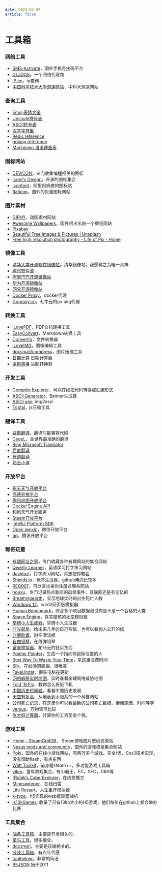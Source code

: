 ```yaml
---
date: 2023-02-07
article: false
---
```


# 工具箱



### 网络工具

- [SMS-Activate](https://sms-activate.org/cn)，国外手机号接码平台
- [GLaDOS](https://glados.rocks/console)，一个网络代理商
- [IP.cn](https://ip.cn/ip/)，ip查询
- [中国科学技术大学测速网站](https://test.ustc.edu.cn/)，中科大测速网站



### 查询工具

- [Emoji表情大全](https://emojixd.com/)
- [Unicode符号表](https://www.fuhaoku.net/blocks)
- [ASCII符号表](https://www.asciim.cn/)
- [汉字字符集](https://www.qqxiuzi.cn/bianma/zifuji.php)
- [Redis reference](https://redis.io/docs/reference/)
- [golang reference](https://go.dev/ref/spec)
- [Markdown 语法速查表](https://markdown.com.cn/cheat-sheet.html#扩展语法)




### 图标网站

- [DEVICON](https://devicon.dev/)，专门收集编程相关的图标
- [Iconify Design](https://iconify.design/)，开源的图标集合
- [iconfont](https://www.iconfont.cn/)，阿里妈妈做的图标站
- [flaticon](https://www.flaticon.com/)，国外的矢量图标网站



### 图片素材

- [GIPHY](https://giphy.com/)，动图素材网站
- [Awesome Wallpapers](https://wallhaven.cc/)，国外很出名的一个壁纸网站
- [Pixabay](https://pixabay.com/)
- [Beautiful Free Images & Pictures | Unsplash](https://unsplash.com/)
- [Free high resolution photography - Life of Pix - Home](https://www.lifeofpix.com/)




### 镜像工具

- [清华大学开源软件镜像站](https://mirrors.tuna.tsinghua.edu.cn/)，清华镜像站，我愿称之为唯一真神
- [腾讯软件源](https://mirrors.tencent.com/)
- [阿里巴巴开源镜像站](https://developer.aliyun.com/mirror/)
- [华为开源镜像站](https://mirrors.huaweicloud.com/home)
- [网易开源镜像站](https://mirrors.163.com/)
- [Docker Proxy](https://dockerproxy.com/)，docker代理
- [Goproxy.cn](https://goproxy.cn/)，七牛云的go pkg代理




### 转换工具

- [iLovePDF](https://www.ilovepdf.com/zh-cn)，PDF文档转换工具
- [EasyConvert](https://www.easeconvert.com/markdown-to-pdf/)，Markdown转换工具
- [Convertio](https://convertio.co/zh/)，文件转换器
- [iLoveIMG](https://www.iloveimg.com/zh-cn)，图像编辑工具
- [docsmall/compress](https://docsmall.com/image-compress)，图片压缩工具
- [日期计算](https://time.org.cn/riqi/) 日期计算器
- [进制转换](http://www.usey.cn/hex) 进制转换器



### 开发工具

- [Compiler Explorer](https://godbolt.org/)，可以在线把代码转换成汇编形式
- [ASCII Generator](http://www.network-science.de/ascii/)，Banner生成器
- [ASCII gen](http://glassgiant.com/ascii/), img2asci
- [Toptal](https://www.toptal.com/developers/javascript-minifier)，js压缩工具



### 翻译工具

- [谷歌翻译](https://translate.google.com/)，翻译时能兼容代码
- [DeepL](https://www.deepl.com/zh/translator)，全世界最准确的翻译
- [Bing Microsoft Translator](https://cn.bing.com/translator)
- [百度翻译](https://fanyi.baidu.com/)
- [有道翻译](https://fanyi.youdao.com/indexLLM.html#/)
- [彩云小译](https://fanyi.caiyunapp.com/#/)



### 开放平台

- [彩云天气开放平台](https://platform.caiyunapp.com/login?redirect=/dashboard)
- [高德开放平台](https://lbs.amap.com/)
- [腾讯地图开放平台](https://lbs.qq.com/map/)
- [Docker Engine API ](https://docs.docker.com/engine/api/)
- [和风天气开发服务](https://dev.qweather.com/)
- [Steam开放平台](https://partner.steamgames.com/doc/)
- [IntelliJ Platform SDK](https://plugins.jetbrains.com/docs/intellij/welcome.html)
- [Open weixin](https://open.weixin.qq.com/)，微信开放平台
- [qq](https://q.qq.com/#/)，腾讯开放平台



### 稀奇玩意

- [有趣网址之家](https://youquhome.com/)，专门收藏各种有趣网站的集合网站
- [Qwerty Learner](https://qwerty.kaiyi.cool/)，英语学习打字练习网站
- [dazidazi](https://dazidazi.com/)，打字练习网站，真想把你教会
- [Shields.io](https://shields.io/)，标签生成器，github用的比较多
- [REG007](https://www.reg007.com/)，可以查出来你注册过哪些网站
- [houxu](https://houxu.app/)，专门记录热点新闻的后续事件，互联网还是有记忆的
- [Breathingearth](http://www.breathingearth.net/)，显示地球实时的出生死亡人数
- [Windows 12](https://win12.gitapp.cn/)，win12网页版模拟器
- [Human Benchmark](https://humanbenchmark.com/dashboard)，综合多个项目数据测试你是不是一个合格的人类
- [Space Engine](https://spaceengine.org/)，真实硬核的太空模拟器
- [举牌小人生成器](https://www.yuantk.com/webtool/ffbe7502-a862-4adf-9ce9-afff010a1149.html)，举牌小人生成器
- [时光邮局](https://www.hi2future.com/)，给未来几年的自己写信，也可以看别人公开的信
- [时间胶囊](http://p.timepill.net/)，时空漂流瓶
- [自由钢琴](https://www.autopiano.cn/)，在线弹钢琴
- [富豪模拟器](http://maiba.fun/)，花马云的钱买东西
- [Pointer Pointer](https://pointerpointer.com/)，生成一个指向你鼠标位置的人
- [Best Way To Waste Your Time](https://www.how-to-waste-your-time.com/)，来这里浪费时间
- [Silk](http://weavesilk.com/)，在线涂鸦画画，很唯美
- [FakeUpdat](https://fakeupdate.net/)，假装电脑在更新
- [网络威胁实时地图](https://cybermap.kaspersky.com/cn)，实时查看全球网络威胁地图
- [Fold 'N Fly](https://www.foldnfly.com/#/1-1-1-1-1-1-1-1-2)，教你怎么折纸飞机
- [中国历史时间轴](https://www.lishiju.net/timeline.html)，看看中国历史发展
- [天空有多高](http://www.secaibi.com/howbigisspace/)，从地表到太阳系的一个科普网站
- [公司死亡记录](https://www.itjuzi.com/deathCompany)，在这里你可以看最新的公司死亡数据，倒闭原因，时间等等
- [versus](https://versus.com/cn)，万物皆可比较
- [张大妈计算器](https://hizdm.cn/)，计算你的工资奖金个税。



### 游戏工具

- [Home - SteamGridDB](https://www.steamgriddb.com/)， Steam游戏图片壁纸资源站
- [Nexus mods and community](https://www.nexusmods.com/search/)，国外的游戏模组集合网站
- [Poki](https://poki.com/zh)，国外的在线小游戏网站，有两万多个游戏。完全H5，Css3技术实现，没有借助flash，有点东西
- [Watt Toolkit](https://steampp.net/)，前身是steam++，多功能游戏工具箱
- [yikm](https://www.yikm.net/)，童年游戏集合，有小霸王，FC，SFC，GBA等
- [[Rubik’s Cube Explorer](https://tools.bqrdh.com/rubiks-cube/)，在线拼魔方
- [Minesweeper](http://www.minesweeper.cn/)，在线扫雷
- [Life Restart](https://liferestart.syaro.io/public/index.html)，人生重开模拟器
- [x-type](https://phoboslab.org/xtype/)，h5实现的web版雷霆战机
- [js13kGames](https://js13kgames.com/entries/2023). 收录了只有13kb大小的H5游戏，他们每年在github上都会举办比赛




### 工具集合

- [油条工具箱](https://utils.fun/)，主要是开发相关的。
- [菜鸟工具](https://c.runoob.com/)，很多很全。
- [docsmall](https://docsmall.com/)，主要是压缩相关的。
- [吱吱工具箱](https://www.butterpig.top/)，有点年代感
- [toolhelper](https://www.toolhelper.cn/)，非常的简洁
- [BEJSON](https://www.bejson.com/) 始于2011

